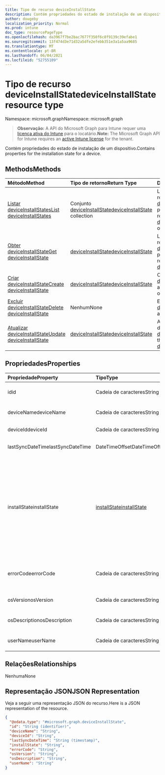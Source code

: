 ```yaml
---
title: Tipo de recurso deviceInstallState
description: Contém propriedades do estado de instalação de um dispositivo.
author: dougeby
localization_priority: Normal
ms.prod: intune
doc_type: resourcePageType
ms.openlocfilehash: da3967f7be2bac7677f350f6c8f9139c39efabe1
ms.sourcegitcommit: 13f474d3e71d32a5dfe2efebb351e3a1a5aa9685
ms.translationtype: MT
ms.contentlocale: pt-BR
ms.lasthandoff: 06/04/2021
ms.locfileid: "52755109"
---
```

# <a name="deviceinstallstate-resource-type"></a><span data-ttu-id="0ed91-103">Tipo de recurso deviceInstallState</span><span class="sxs-lookup"><span data-stu-id="0ed91-103">deviceInstallState resource type</span></span>

<span data-ttu-id="0ed91-104">Namespace: microsoft.graph</span><span class="sxs-lookup"><span data-stu-id="0ed91-104">Namespace: microsoft.graph</span></span>

> <span data-ttu-id="0ed91-105">**Observação:** A API do Microsoft Graph para Intune requer uma [licença ativa do Intune](https://go.microsoft.com/fwlink/?linkid=839381) para o locatário.</span><span class="sxs-lookup"><span data-stu-id="0ed91-105">**Note:** The Microsoft Graph API for Intune requires an [active Intune license](https://go.microsoft.com/fwlink/?linkid=839381) for the tenant.</span></span>

<span data-ttu-id="0ed91-106">Contém propriedades do estado de instalação de um dispositivo.</span><span class="sxs-lookup"><span data-stu-id="0ed91-106">Contains properties for the installation state for a device.</span></span>

## <a name="methods"></a><span data-ttu-id="0ed91-107">Methods</span><span class="sxs-lookup"><span data-stu-id="0ed91-107">Methods</span></span>
|<span data-ttu-id="0ed91-108">Método</span><span class="sxs-lookup"><span data-stu-id="0ed91-108">Method</span></span>|<span data-ttu-id="0ed91-109">Tipo de retorno</span><span class="sxs-lookup"><span data-stu-id="0ed91-109">Return Type</span></span>|<span data-ttu-id="0ed91-110">Descrição</span><span class="sxs-lookup"><span data-stu-id="0ed91-110">Description</span></span>|
|:---|:---|:---|
|[<span data-ttu-id="0ed91-111">Listar deviceInstallStates</span><span class="sxs-lookup"><span data-stu-id="0ed91-111">List deviceInstallStates</span></span>](../api/intune-books-deviceinstallstate-list.md)|<span data-ttu-id="0ed91-112">Conjunto [deviceInstallState](../resources/intune-books-deviceinstallstate.md)</span><span class="sxs-lookup"><span data-stu-id="0ed91-112">[deviceInstallState](../resources/intune-books-deviceinstallstate.md) collection</span></span>|<span data-ttu-id="0ed91-113">Lê propriedades e relações de objetos de [deviceInstallState](../resources/intune-books-deviceinstallstate.md).</span><span class="sxs-lookup"><span data-stu-id="0ed91-113">List properties and relationships of the [deviceInstallState](../resources/intune-books-deviceinstallstate.md) objects.</span></span>|
|[<span data-ttu-id="0ed91-114">Obter deviceInstallState</span><span class="sxs-lookup"><span data-stu-id="0ed91-114">Get deviceInstallState</span></span>](../api/intune-books-deviceinstallstate-get.md)|[<span data-ttu-id="0ed91-115">deviceInstallState</span><span class="sxs-lookup"><span data-stu-id="0ed91-115">deviceInstallState</span></span>](../resources/intune-books-deviceinstallstate.md)|<span data-ttu-id="0ed91-116">Ler propriedades e relações de objetos de [deviceInstallState](../resources/intune-books-deviceinstallstate.md).</span><span class="sxs-lookup"><span data-stu-id="0ed91-116">Read properties and relationships of the [deviceInstallState](../resources/intune-books-deviceinstallstate.md) object.</span></span>|
|[<span data-ttu-id="0ed91-117">Criar deviceInstallState</span><span class="sxs-lookup"><span data-stu-id="0ed91-117">Create deviceInstallState</span></span>](../api/intune-books-deviceinstallstate-create.md)|[<span data-ttu-id="0ed91-118">deviceInstallState</span><span class="sxs-lookup"><span data-stu-id="0ed91-118">deviceInstallState</span></span>](../resources/intune-books-deviceinstallstate.md)|<span data-ttu-id="0ed91-119">Crie um novo objeto de [deviceInstallState](../resources/intune-books-deviceinstallstate.md).</span><span class="sxs-lookup"><span data-stu-id="0ed91-119">Create a new [deviceInstallState](../resources/intune-books-deviceinstallstate.md) object.</span></span>|
|[<span data-ttu-id="0ed91-120">Excluir deviceInstallState</span><span class="sxs-lookup"><span data-stu-id="0ed91-120">Delete deviceInstallState</span></span>](../api/intune-books-deviceinstallstate-delete.md)|<span data-ttu-id="0ed91-121">Nenhum</span><span class="sxs-lookup"><span data-stu-id="0ed91-121">None</span></span>|<span data-ttu-id="0ed91-122">Excluir [deviceInstallState](../resources/intune-books-deviceinstallstate.md).</span><span class="sxs-lookup"><span data-stu-id="0ed91-122">Deletes a [deviceInstallState](../resources/intune-books-deviceinstallstate.md).</span></span>|
|[<span data-ttu-id="0ed91-123">Atualizar deviceInstallState</span><span class="sxs-lookup"><span data-stu-id="0ed91-123">Update deviceInstallState</span></span>](../api/intune-books-deviceinstallstate-update.md)|[<span data-ttu-id="0ed91-124">deviceInstallState</span><span class="sxs-lookup"><span data-stu-id="0ed91-124">deviceInstallState</span></span>](../resources/intune-books-deviceinstallstate.md)|<span data-ttu-id="0ed91-125">Atualizar as propriedades de um objeto de [deviceInstallState](../resources/intune-books-deviceinstallstate.md).</span><span class="sxs-lookup"><span data-stu-id="0ed91-125">Update the properties of a [deviceInstallState](../resources/intune-books-deviceinstallstate.md) object.</span></span>|

## <a name="properties"></a><span data-ttu-id="0ed91-126">Propriedades</span><span class="sxs-lookup"><span data-stu-id="0ed91-126">Properties</span></span>
|<span data-ttu-id="0ed91-127">Propriedade</span><span class="sxs-lookup"><span data-stu-id="0ed91-127">Property</span></span>|<span data-ttu-id="0ed91-128">Tipo</span><span class="sxs-lookup"><span data-stu-id="0ed91-128">Type</span></span>|<span data-ttu-id="0ed91-129">Descrição</span><span class="sxs-lookup"><span data-stu-id="0ed91-129">Description</span></span>|
|:---|:---|:---|
|<span data-ttu-id="0ed91-130">id</span><span class="sxs-lookup"><span data-stu-id="0ed91-130">id</span></span>|<span data-ttu-id="0ed91-131">Cadeia de caracteres</span><span class="sxs-lookup"><span data-stu-id="0ed91-131">String</span></span>|<span data-ttu-id="0ed91-132">Chave da entidade.</span><span class="sxs-lookup"><span data-stu-id="0ed91-132">Key of the entity.</span></span>|
|<span data-ttu-id="0ed91-133">deviceName</span><span class="sxs-lookup"><span data-stu-id="0ed91-133">deviceName</span></span>|<span data-ttu-id="0ed91-134">Cadeia de caracteres</span><span class="sxs-lookup"><span data-stu-id="0ed91-134">String</span></span>|<span data-ttu-id="0ed91-135">Nome do dispositivo.</span><span class="sxs-lookup"><span data-stu-id="0ed91-135">Device name.</span></span>|
|<span data-ttu-id="0ed91-136">deviceId</span><span class="sxs-lookup"><span data-stu-id="0ed91-136">deviceId</span></span>|<span data-ttu-id="0ed91-137">Cadeia de caracteres</span><span class="sxs-lookup"><span data-stu-id="0ed91-137">String</span></span>|<span data-ttu-id="0ed91-138">ID do dispositivo.</span><span class="sxs-lookup"><span data-stu-id="0ed91-138">Device Id.</span></span>|
|<span data-ttu-id="0ed91-139">lastSyncDateTime</span><span class="sxs-lookup"><span data-stu-id="0ed91-139">lastSyncDateTime</span></span>|<span data-ttu-id="0ed91-140">DateTimeOffset</span><span class="sxs-lookup"><span data-stu-id="0ed91-140">DateTimeOffset</span></span>|<span data-ttu-id="0ed91-141">Última sincronização de data e hora.</span><span class="sxs-lookup"><span data-stu-id="0ed91-141">Last sync date and time.</span></span>|
|<span data-ttu-id="0ed91-142">installState</span><span class="sxs-lookup"><span data-stu-id="0ed91-142">installState</span></span>|[<span data-ttu-id="0ed91-143">installState</span><span class="sxs-lookup"><span data-stu-id="0ed91-143">installState</span></span>](../resources/intune-books-installstate.md)|<span data-ttu-id="0ed91-144">O estado de instalação do livro eletrônico.</span><span class="sxs-lookup"><span data-stu-id="0ed91-144">The install state of the eBook.</span></span> <span data-ttu-id="0ed91-145">Os valores possíveis são: `notApplicable`, `installed`, `failed`, `notInstalled`, `uninstallFailed`, `unknown`.</span><span class="sxs-lookup"><span data-stu-id="0ed91-145">Possible values are: `notApplicable`, `installed`, `failed`, `notInstalled`, `uninstallFailed`, `unknown`.</span></span>|
|<span data-ttu-id="0ed91-146">errorCode</span><span class="sxs-lookup"><span data-stu-id="0ed91-146">errorCode</span></span>|<span data-ttu-id="0ed91-147">Cadeia de caracteres</span><span class="sxs-lookup"><span data-stu-id="0ed91-147">String</span></span>|<span data-ttu-id="0ed91-148">O código de erro de falhas de instalação.</span><span class="sxs-lookup"><span data-stu-id="0ed91-148">The error code for install failures.</span></span>|
|<span data-ttu-id="0ed91-149">osVersion</span><span class="sxs-lookup"><span data-stu-id="0ed91-149">osVersion</span></span>|<span data-ttu-id="0ed91-150">Cadeia de caracteres</span><span class="sxs-lookup"><span data-stu-id="0ed91-150">String</span></span>|<span data-ttu-id="0ed91-151">Versão do sistema operacional.</span><span class="sxs-lookup"><span data-stu-id="0ed91-151">OS Version.</span></span>|
|<span data-ttu-id="0ed91-152">osDescription</span><span class="sxs-lookup"><span data-stu-id="0ed91-152">osDescription</span></span>|<span data-ttu-id="0ed91-153">Cadeia de caracteres</span><span class="sxs-lookup"><span data-stu-id="0ed91-153">String</span></span>|<span data-ttu-id="0ed91-154">Descrição do sistema operacional.</span><span class="sxs-lookup"><span data-stu-id="0ed91-154">OS Description.</span></span>|
|<span data-ttu-id="0ed91-155">userName</span><span class="sxs-lookup"><span data-stu-id="0ed91-155">userName</span></span>|<span data-ttu-id="0ed91-156">Cadeia de caracteres</span><span class="sxs-lookup"><span data-stu-id="0ed91-156">String</span></span>|<span data-ttu-id="0ed91-157">Nome de usuário do dispositivo.</span><span class="sxs-lookup"><span data-stu-id="0ed91-157">Device User Name.</span></span>|

## <a name="relationships"></a><span data-ttu-id="0ed91-158">Relações</span><span class="sxs-lookup"><span data-stu-id="0ed91-158">Relationships</span></span>
<span data-ttu-id="0ed91-159">Nenhuma</span><span class="sxs-lookup"><span data-stu-id="0ed91-159">None</span></span>

## <a name="json-representation"></a><span data-ttu-id="0ed91-160">Representação JSON</span><span class="sxs-lookup"><span data-stu-id="0ed91-160">JSON Representation</span></span>
<span data-ttu-id="0ed91-161">Veja a seguir uma representação JSON do recurso.</span><span class="sxs-lookup"><span data-stu-id="0ed91-161">Here is a JSON representation of the resource.</span></span>
<!-- {
  "blockType": "resource",
  "keyProperty": "id",
  "@odata.type": "microsoft.graph.deviceInstallState"
}
-->
``` json
{
  "@odata.type": "#microsoft.graph.deviceInstallState",
  "id": "String (identifier)",
  "deviceName": "String",
  "deviceId": "String",
  "lastSyncDateTime": "String (timestamp)",
  "installState": "String",
  "errorCode": "String",
  "osVersion": "String",
  "osDescription": "String",
  "userName": "String"
}
```




